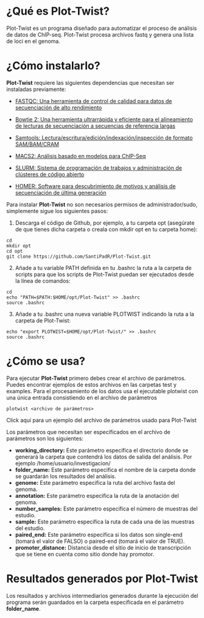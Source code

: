 # ¿Qué es Plot-Twist?

Plot-Twist es un programa diseñado para automatizar el proceso de análisis de datos de ChIP-seq. 
Plot-Twist procesa archivos fastq y genera una lista de loci en el genoma.

# ¿Cómo instalarlo?

**Plot-Twist** requiere las siguientes dependencias que necesitan ser instaladas previamente:

- [FASTQC: Una herramienta de control de calidad para datos de secuenciación de alto rendimiento](https://www.bioinformatics.babraham.ac.uk/projects/fastqc/)

- [Bowtie 2: Una herramienta ultrarrápida y eficiente para el alineamiento de lecturas de secuenciación a secuencias de referencia largas](http://bowtie-bio.sourceforge.net/bowtie2/index.shtml)

- [Samtools: Lectura/escritura/edición/indexación/inspección de formato SAM/BAM/CRAM](http://www.htslib.org/)

- [MACS2: Análisis basado en modelos para ChIP-Seq](https://pypi.org/project/MACS2/)

- [SLURM: Sistema de programación de trabajos y administración de clústeres de código abierto](https://slurm.schedmd.com/documentation.html)

- [HOMER: Software para descubrimiento de motivos y análisis de secuenciación de última generación](http://homer.ucsd.edu/homer/introduction/install.html)


Para instalar **Plot-Twist** no son necesarios permisos de administrador/sudo, simplemente sigue los siguientes pasos:

1. Descarga el código de Github, por ejemplo, a tu carpeta opt (asegúrate de que tienes dicha carpeta o creala con mkdir opt en tu carpeta home):
```
cd
mkdir opt
cd opt
git clone https://github.com/SantiPadR/Plot-Twist.git
```
2. Añade a tu variable PATH definida en tu .bashrc la ruta a la carpeta de scripts para que los scripts de Plot-Twist puedan ser ejecutados desde la línea de comandos:
```
cd
echo "PATH=$PATH:$HOME/opt/Plot-Twist" >> .bashrc
source .bashrc
```
3. Añade a tu .bashrc una nueva variable PLOTWIST indicando la ruta a la carpeta de Plot-Twist:
```
echo "export PLOTWIST=$HOME/opt/Plot-Twist/" >> .bashrc
source .bashrc
```
# ¿Cómo se usa?
Para ejecutar **Plot-Twist** primero debes crear el archivo de parámetros. Puedes encontrar ejemplos de estos archivos en las carpetas test y examples.
Para el procesamiento de los datos usa el ejecutable plotwist con una única entrada consistiendo en el archivo de parámetros

```
plotwist <archivo de parámetros>
```
Click aquí para un ejemplo del archivo de parámetros usado para Plot-Twist

Los parámetros que necesitan ser especificados en el archivo de parámetros son los siguientes:

- **working_directory:** Este parámetro especifica el directorio donde se generará la carpeta que contendrá los datos de salida del análisis. Por ejemplo /home/usuario/investigacion/
- **folder_name:** Este parámetro especifica el nombre de la carpeta donde se guardarán los resultados del análisis. 
- **genome:** Este parámetro especifica la ruta del archivo fasta del genoma.
- **annotation:** Este parámetro especifica la ruta de la anotación del genoma. 
- **number_samples:** Este parámetro especifica el número de muestras del estudio. 
- **sample<n>:** Este parámetro especifica la ruta de cada una de las muestras del estudio. 
- **paired_end:** Este parámetro especifica si los datos son single-end (tomará el valor de FALSO) o paired-end (tomará el valor de TRUE). 
- **promoter_distance:** Distancia desde el sitio de inicio de transcripción que se tiene en cuenta como sitio donde hay promotor.  
# Resultados generados por Plot-Twist
 Los resultados y archivos intermediarios generados durante la ejecución del programa serán guardados en la carpeta especificada en el parámetro **folder_name**. 

